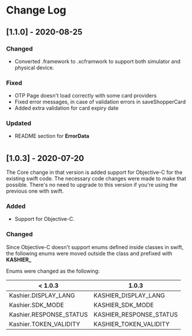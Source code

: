 
# Change Log
<!---
Template: 
https://gist.github.com/juampynr/4c18214a8eb554084e21d6e288a18a2c

All notable changes to this project will be documented in this file.
 
The format is based on [Keep a Changelog](http://keepachangelog.com/)
and this project adheres to [Semantic Versioning](http://semver.org/).
--->

<!-- ## Unreleased -->

## [1.1.0] - 2020-08-25
### Changed
- Converted .framework to .xcframwork to support both simulator and physical device.
### Fixed 
- OTP Page doesn't load correctly with some card providers
- Fixed error messages, in case of validation errors in saveShopperCard
- Added extra validation for card expiry date

### Updated
- README section for **ErrorData**
#
## [1.0.3] - 2020-07-20
The Core change in that version is added support for Objective-C for the existing swift code. The necessary code changes were made to make that possible.
There's no need to upgrade to this version if you're using the previous one with swift.
 
### Added
- Support for Objective-C.
 
### Changed
Since Objective-C doesn't support enums defined inside classes in swift, the following enums were moved outside the class and prefixed with **KASHIER_** 

Enums were changed as the following:

| < 1.0.3 | 1.0.3 |
| ------ | ------ |
| Kashier.DISPLAY_LANG | KASHIER_DISPLAY_LANG|
| Kashier.SDK_MODE  | KASHIER_SDK_MODE|
| Kashier.RESPONSE_STATUS | KASHIER_RESPONSE_STATUS|
| Kashier.TOKEN_VALIDITY | KASHIER_TOKEN_VALIDITY|

